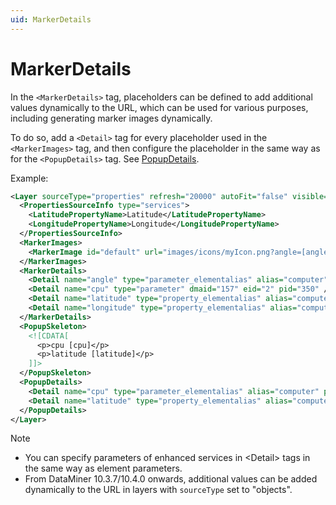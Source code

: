 ```yaml
---
uid: MarkerDetails
---
```


# MarkerDetails

In the `<MarkerDetails>` tag, placeholders can be defined to add additional values dynamically to the URL, which can be used for various purposes, including generating marker images dynamically.

To do so, add a `<Detail>` tag for every placeholder used in the `<MarkerImages>` tag, and then configure the placeholder in the same way as for the `<PopupDetails>` tag. See [PopupDetails](xref:PopupSkeleton_and_PopupDetails#popupdetails).

Example:

```xml
<Layer sourceType="properties" refresh="20000" autoFit="false" visible="false" allowToggle="true" name="Properties Service">
  <PropertiesSourceInfo type="services">
    <LatitudePropertyName>Latitude</LatitudePropertyName>
    <LongitudePropertyName>Longitude</LongitudePropertyName>
  </PropertiesSourceInfo>
  <MarkerImages>
    <MarkerImage id="default" url="images/icons/myIcon.png?angle=[angle]&amp;location=[latitude]%2F[longitude]" width="20" height="36" anchor="10,36"/>
  </MarkerImages>
  <MarkerDetails>
    <Detail name="angle" type="parameter_elementalias" alias="computer" pid="350" />
    <Detail name="cpu" type="parameter" dmaid="157" eid="2" pid="350" />
    <Detail name="latitude" type="property_elementalias" alias="computer" property="latitude" />
    <Detail name="longitude" type="property_elementalias" alias="computer" property="longitude" />
  </MarkerDetails>
  <PopupSkeleton>
    <![CDATA[
      <p>cpu [cpu]</p>
      <p>latitude [latitude]</p>
    ]]>
  </PopupSkeleton>
  <PopupDetails>
    <Detail name="cpu" type="parameter_elementalias" alias="computer" pid="350" />
    <Detail name="latitude" type="property_elementalias" alias="computer" property="latitude" />
  </PopupDetails>
</Layer>
```

> [!NOTE]
>
> - You can specify parameters of enhanced services in \<Detail> tags in the same way as element parameters.
> - From DataMiner 10.3.7/10.4.0 onwards, additional values can be added dynamically to the URL in layers with `sourceType` set to "objects". <!-- RN 36246 -->
